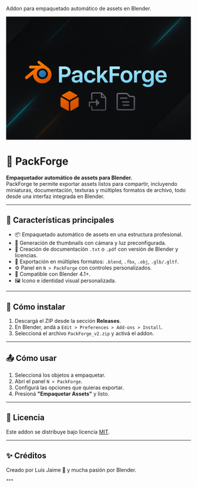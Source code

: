

Addon para empaquetado automático de assets en Blender.

  <img src="docs/packforge_banner.png" alt="PackForge Banner" />
</p>

# 🧰 PackForge

**Empaquetador automático de assets para Blender.**  
PackForge te permite exportar assets listos para compartir, incluyendo miniaturas, documentación, texturas y múltiples formatos de archivo, todo desde una interfaz integrada en Blender.

---

## 🚀 Características principales

- 📦 Empaquetado automático de assets en una estructura profesional.
- 🎨 Generación de thumbnails con cámara y luz preconfigurada.
- 🧾 Creación de documentación `.txt` o `.pdf` con versión de Blender y licencias.
- 💾 Exportación en múltiples formatos: `.blend`, `.fbx`, `.obj`, `.glb/.gltf`.
- ⚙️ Panel en `N > PackForge` con controles personalizados.
- 🧩 Compatible con Blender 4.1+.
- 🖼️ Icono e identidad visual personalizada.

---
## 🧪 Cómo instalar

1. Descargá el ZIP desde la sección **Releases**.
2. En Blender, andá a `Edit > Preferences > Add-ons > Install`.
3. Seleccioná el archivo `PackForge_v2.zip` y activá el addon.

---

## 📤 Cómo usar

1. Seleccioná los objetos a empaquetar.
2. Abrí el panel `N > PackForge`.
3. Configurá las opciones que quieras exportar.
4. Presioná **"Empaquetar Assets"** y listo.

---

## 📘 Licencia

Este addon se distribuye bajo licencia [MIT](LICENSE).

---

## ✨ Créditos

Creado por Luis Jaime 🤖 y mucha pasión por Blender.

"""

